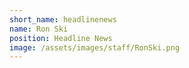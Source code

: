 ```yaml
---
short_name: headlinenews
name: Ron Ski
position: Headline News
image: /assets/images/staff/RonSki.png
---
```

